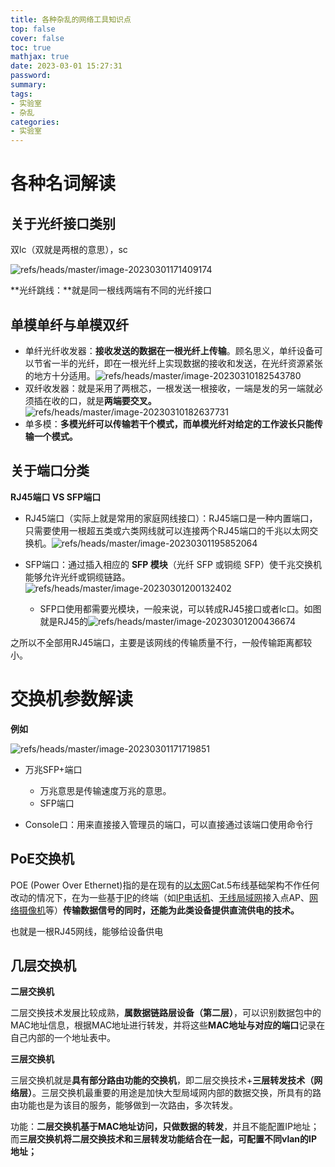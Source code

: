 ```yaml
---
title: 各种杂乱的网络工具知识点
top: false
cover: false
toc: true
mathjax: true
date: 2023-03-01 15:27:31
password:
summary:
tags:
- 实验室
- 杂乱
categories:
- 实验室
---
```



# 各种名词解读



## 关于光纤接口类别

双lc（双就是两根的意思），sc

![refs/heads/master/image-20230301171409174](https://raw.githubusercontent.com/kengerlwl/kengerlwl.github.io/refs/heads/master/image/e03a916d48ed9125bccd4b0dc46da797/18f07f77c1622f51f60f9aedd4882728.png)



**光纤跳线：**就是同一根线两端有不同的光纤接口





## 单模单纤与单模双纤

- 单纤光纤收发器：**接收发送的数据在一根光纤上传输**。顾名思义，单纤设备可以节省一半的光纤，即在一根光纤上实现数据的接收和发送，在光纤资源紧张的地方十分适用。![refs/heads/master/image-20230310182543780](https://raw.githubusercontent.com/kengerlwl/kengerlwl.github.io/refs/heads/master/image/e03a916d48ed9125bccd4b0dc46da797/9a5a1e32d9e3df2e33d25c8a57c434f3.png)
- 双纤收发器：就是采用了两根芯，一根发送一根接收，一端是发的另一端就必须插在收的口，就是**两端要交叉。**![refs/heads/master/image-20230310182637731](https://raw.githubusercontent.com/kengerlwl/kengerlwl.github.io/refs/heads/master/image/e03a916d48ed9125bccd4b0dc46da797/9af30559a928269987d3635a7ce2d028.png)
- 单多模：**多模光纤可以传输若干个模式，而单模光纤对给定的工作波长只能传输一个模式。**







## 关于端口分类

**RJ45端口 VS SFP端口**

- RJ45端口（实际上就是常用的家庭网线接口）：RJ45端口是一种内置端口，只需要使用一根超五类或六类网线就可以连接两个RJ45端口的千兆以太网交换机。![refs/heads/master/image-20230301195852064](https://raw.githubusercontent.com/kengerlwl/kengerlwl.github.io/refs/heads/master/image/e03a916d48ed9125bccd4b0dc46da797/beffd1d0010175349d1453ef2fa1a1c8.png)

- SFP端口：通过插入相应的 **SFP 模块**（光纤 SFP 或铜缆 SFP）使千兆交换机能够允许光纤或铜缆链路。![refs/heads/master/image-20230301200132402](https://raw.githubusercontent.com/kengerlwl/kengerlwl.github.io/refs/heads/master/image/e03a916d48ed9125bccd4b0dc46da797/d04899d97a5b830106cac21354fc7055.png)
  - SFP口使用都需要光模块，一般来说，可以转成RJ45接口或者lc口。如图就是RJ45的![refs/heads/master/image-20230301200436674](https://raw.githubusercontent.com/kengerlwl/kengerlwl.github.io/refs/heads/master/image/e03a916d48ed9125bccd4b0dc46da797/9bb6f62b383660e264f2d42effd621c6.png)



之所以不全部用RJ45端口，主要是该网线的传输质量不行，一般传输距离都较小。

# 交换机参数解读

**例如**

![refs/heads/master/image-20230301171719851](https://raw.githubusercontent.com/kengerlwl/kengerlwl.github.io/refs/heads/master/image/e03a916d48ed9125bccd4b0dc46da797/7eb690c9176c63519d331291871a7e3e.png)

- 万兆SFP+端口

  - 万兆意思是传输速度万兆的意思。
  - SFP端口

- Console口：用来直接接入管理员的端口，可以直接通过该端口使用命令行


## **PoE交换机**

POE (Power Over Ethernet)指的是在现有的[以太网](https://baike.baidu.com/item/以太网/99684)Cat.5布线基础架构不作任何改动的情况下，在为一些基于[IP](https://baike.baidu.com/item/IP/224599)的终端（如[IP电话机](https://baike.baidu.com/item/IP电话机/5527577)、[无线局域网](https://baike.baidu.com/item/无线局域网/176200)接入点AP、[网络摄像机](https://baike.baidu.com/item/网络摄像机/1154233)等）**传输数据信号的同时，还能为此类设备提供直流供电的技术。**

也就是一根RJ45网线，能够给设备供电



## 几层交换机

**二层交换机**

二层交换技术发展比较成熟，**属数据链路层设备（第二层）**，可以识别数据包中的MAC地址信息，根据MAC地址进行转发，并将这些**MAC地址与对应的端口**记录在自己内部的一个地址表中。

**三层交换机**

三层交换机就是**具有部分路由功能的交换机**，即二层交换技术+**三层转发技术（网络层）**。三层交换机最重要的用途是加快大型局域网内部的数据交换，所具有的路由功能也是为该目的服务，能够做到一次路由，多次转发。



功能：**二层交换机基于MAC地址访问，只做数据的转发**，并且不能配置IP地址；而**三层交换机将二层交换技术和三层转发功能结合在一起，可配置不同vlan的IP地址；**



